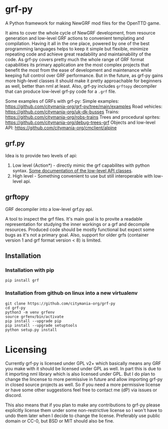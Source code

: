 # grf-py

A Python framework for making NewGRF mod files for the OpenTTD game.

It aims to cover the whole cycle of NewGRF development, from resource generation and low-level GRF actions to convenient templating and compilation. Having it all in the one place, powered by one of the best programming languages helps to keep it simple but flexible, minimize repeating code and achieve great readability and maintainability of the code. As grf-py covers pretty much the whole range of GRF format capabilities its primary application are the most complex projects that benefit the most from the ease of development and maintenance while keeping full control over GRF performance. But in the future, as grf-py gains more high-level classes it should make it pretty approachable for beginners as well, better than nml at least. Also, grf-py includes `grftopy` decompiler that can produce low-level grf-py code for a `.grf` file.

Some examples of GRFs with grf-py:
Simple examples: https://github.com/citymania-org/grf-py/tree/main/examples
Road vehicles: https://github.com/citymania-org/uk-dk-busses
Trains: https://github.com/citymania-org/robs-trains
Trees and procedural sprites: https://github.com/citymania-org/debug-trees-grf
Objects and low-level API: https://github.com/citymania-org/cmclient/alpine

## grf.py

Idea is to provide two levels of api:

1) Low level (Action*) - directly mimic the grf capabilites with python syntax.
[Some documentation of the low-level API classes](docs/low_level.md).
2) High level - Something convenient to use but still interoperable with low-level api.

## grftopy 

GRF decompiler into a low-level grf.py api.

A tool to inspect the grf files. It's main goal is to provite a readable representation for studying the inner workings or a grf and decompile resources. Produced code should be mostly functional but expect some bugs as it's not a primary goal. Also, support for older grfs (container version 1 and grf format version < 8) is limited.

## Installation

### Installation with pip
`pip install grf`

### Installation from github on linux into a new virtualenv

```
git clone https://github.com/citymania-org/grf-py
cd grf-py
python3 -m venv grfenv
source grfenv/bin/activate
pip install --upgrade pip
pip install --upgrade setuptools
python setup.py install
```

# Licensing

Currently grf-py is licensed under GPL v2+ which basically means any GRF you make with it should be licensed under GPL as well. In part this is due to it importing nml library which is also licensed under GPL. But I do plan to change the lincense to more permissive in future and allow importing grf-py in closed source projects as well. So if you need a more permissive license or have some other suggestions feel free to contact me (dP) via issues or discord.

This also means that if you plan to make any contributions to grf-py please explicitly license them under some non-restrictive license so I won't have to undo them later when I decide to change the license. Preferably use public domain or CC-0, but BSD or MIT should also be fine.
